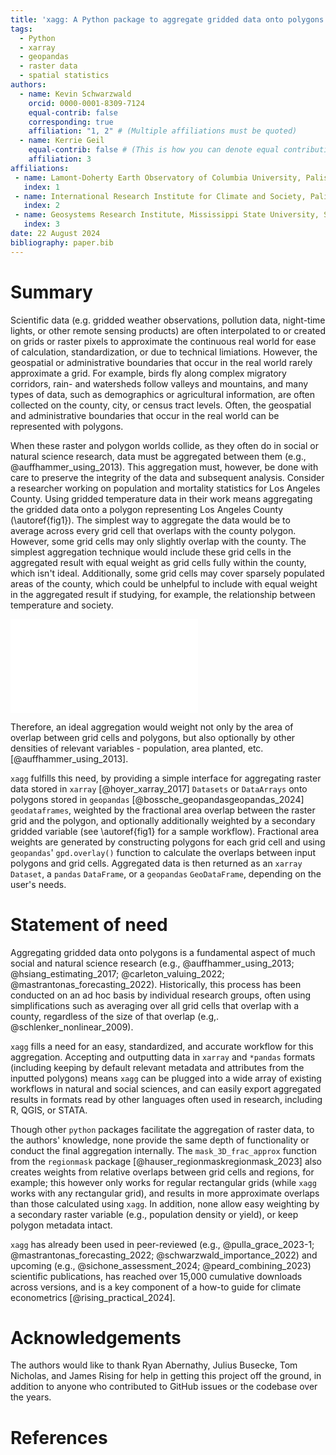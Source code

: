 ```yaml
---
title: 'xagg: A Python package to aggregate gridded data onto polygons'
tags:
  - Python
  - xarray
  - geopandas
  - raster data
  - spatial statistics
authors:
  - name: Kevin Schwarzwald
    orcid: 0000-0001-8309-7124
    equal-contrib: false
    corresponding: true
    affiliation: "1, 2" # (Multiple affiliations must be quoted)
  - name: Kerrie Geil
    equal-contrib: false # (This is how you can denote equal contributions between multiple authors)
    affiliation: 3
affiliations:
 - name: Lamont-Doherty Earth Observatory of Columbia University, Palisades, NY, USA
   index: 1
 - name: International Research Institute for Climate and Society, Palisades, NY, USA
   index: 2
 - name: Geosystems Research Institute, Mississippi State University, Starkville, MS, USA
   index: 3
date: 22 August 2024
bibliography: paper.bib
---
```


# Summary
Scientific data (e.g. gridded weather observations, pollution data, night-time lights, or other remote sensing products) are often interpolated to or created on grids or raster pixels to approximate the continuous real world for ease of calculation, standardization, or due to technical limiations. However, the geospatial or administrative boundaries that occur in the real world rarely approximate a grid. For example, birds fly along complex migratory corridors, rain- and watersheds follow valleys and mountains, and many types of data, such as demographics or agricultural information, are often collected on the county, city, or census tract levels. Often, the geospatial and administrative boundaries that occur in the real world can be represented with polygons. 

When these raster and polygon worlds collide, as they often do in social or natural science research, data must be aggregated between them (e.g., @auffhammer_using_2013). This aggregation must, however, be done with care to preserve the integrity of the data and subsequent analysis. Consider a researcher working on population and mortality statistics for Los Angeles County. Using gridded temperature data in their work means aggregating the gridded data onto a polygon representing Los Angeles County (\autoref{fig1}). The simplest way to aggregate the data would be to average across every grid cell that overlaps with the county polygon. However, some grid cells may only slightly overlap with the county. The simplest aggregation technique would include these grid cells in the aggregated result with equal weight as grid cells fully within the county, which isn't ideal. Additionally, some grid cells may cover sparsely populated areas of the county, which could be unhelpful to include with equal weight in the aggregated result if studying, for example, the relationship between temperature and society.    

![Illustration of `xagg` workflow. Variables stored on a geographic grid (in this case 2-meter daily temperature from ERA5 reanalysis; @hersbach_era5_2020), a set of geographic polygons (in this case US county borders, focusing on Los Angeles County as an example), and an optional second weight on a geographic grid (in this case LandScan Day Population; @rose_landscan_2017) are inputted (panels a., c.). `xagg` calculates the relative overlap between each ERA5 grid cell and each county (panel b.). `xagg` regrids the population grid to the ERA5 grid (panel d.), and produces a set of final grid cell weights composed of both the area overlap and the population density (panel e.). For each county, these weights are used to calculate weighted averages of daily temperature (panel f.), which can be then be outputted in multiple formats for further analysis.\label{fig1}](xagg_joss_figure1.pdf)

Therefore, an ideal aggregation would weight not only by the area of overlap between grid cells and polygons, but also optionally by other densities of relevant variables - population, area planted, etc. [@auffhammer_using_2013].

`xagg` fulfills this need, by providing a simple interface for aggregating raster data stored in `xarray` [@hoyer_xarray_2017] `Datasets` or `DataArrays` onto polygons stored in `geopandas` [@bossche_geopandasgeopandas_2024] `geodataframes`, weighted by the fractional area overlap between the raster grid and the polygon, and optionally additionally weighted by a secondary gridded variable (see \autoref{fig1} for a sample workflow). Fractional area weights are generated by constructing polygons for each grid cell and using `geopandas`' `gpd.overlay()` function to calculate the overlaps between input polygons and grid cells. Aggregated data is then returned as an `xarray` `Dataset`, a `pandas` `DataFrame`, or a `geopandas` `GeoDataFrame`, depending on the user's needs.  


# Statement of need
Aggregating gridded data onto polygons is a fundamental aspect of much social and natural science research (e.g., @auffhammer_using_2013; @hsiang_estimating_2017; @carleton_valuing_2022; @mastrantonas_forecasting_2022). Historically, this process has been conducted on an ad hoc basis by individual research groups, often using simplifications such as averaging over all grid cells that overlap with a county, regardless of the size of that overlap (e.g,. @schlenker_nonlinear_2009). 

`xagg` fills a need for an easy, standardized, and accurate workflow for this aggregation. Accepting and outputting data in `xarray` and `*pandas` formats (including keeping by default relevant metadata and attributes from the inputted polygons) means `xagg` can be plugged into a wide array of existing workflows in natural and social sciences, and can easily export aggregated results in formats read by other languages often used in research, including R, QGIS, or STATA. 

Though other `python` packages facilitate the aggregation of raster data, to the authors' knowledge, none provide the same depth of functionality or conduct the final aggregation internally. The `mask_3D_frac_approx` function from the `regionmask` package [@hauser_regionmaskregionmask_2023] also creates weights from relative overlaps between grid cells and regions, for example; this however only works for regular rectangular grids (while `xagg` works with any rectangular grid), and results in more approximate overlaps than those calculated using `xagg`. In addition, none allow easy weighting by a secondary raster variable (e.g., population density or yield), or keep polygon metadata intact. 

`xagg` has already been used in peer-reviewed (e.g., @pulla_grace_2023-1; @mastrantonas_forecasting_2022; @schwarzwald_importance_2022) and upcoming (e.g., @sichone_assessment_2024; @peard_combining_2023) scientific publications, has reached over 15,000 cumulative downloads across versions, and is a key component of a how-to guide for climate econometrics [@rising_practical_2024]. 

# Acknowledgements
The authors would like to thank Ryan Abernathy, Julius Busecke, Tom Nicholas, and James Rising for help in getting this project off the ground, in addition to anyone who contributed to GitHub issues or the codebase over the years. 

# References
